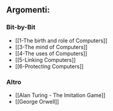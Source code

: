 ## Argomenti:
### Bit-by-Bit
- [[1-The birth and role of Computers]]
- [[3-The mind of Computers]]
- [[4-The uses of Computers]]
- [[5-Linking Computers]]
- [[6-Protecting Computers]]
### Altro
- [[Alan Turing - The Imitation Game]]
- [[George Orwell]]